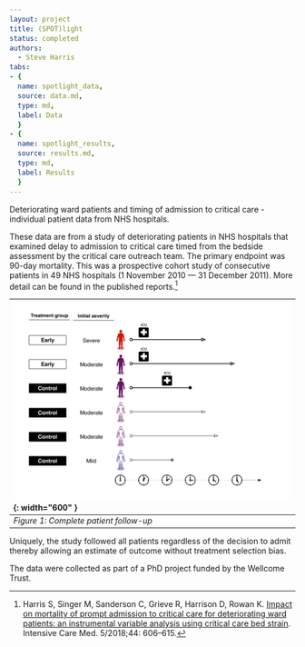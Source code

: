 ```yaml
---
layout: project
title: (SPOT)light
status: completed
authors:
  - Steve Harris
tabs:
- {
  name: spotlight_data,
  source: data.md,
  type: md,
  label: Data
  }
- {
  name: spotlight_results,
  source: results.md,
  type: md,
  label: Results
  }
---
```


Deteriorating ward patients and timing of admission to critical care - individual patient data from NHS hospitals.

These data are from a study of deteriorating patients in NHS hospitals that examined delay to admission to critical care timed from the bedside assessment by the critical care outreach team. The primary endpoint was 90-day mortality. This was a prospective cohort study of consecutive patients in 49 NHS hospitals (1 November 2010 — 31 December 2011). More detail can be found in the published reports.[^1]

| ![](./early-control-5-fair.png){: width="600" } |
| :-- |
|_Figure 1: Complete patient follow-up_|

Uniquely, the study followed all patients regardless of the decision to admit thereby allowing an estimate of outcome without treatment selection bias.

The data were collected as part of a PhD project funded by the Wellcome Trust.

[^1]: Harris S, Singer M, Sanderson C, Grieve R, Harrison D, Rowan K. [Impact on mortality of prompt admission to critical care for deteriorating ward patients: an instrumental variable analysis using critical care bed strain](https://doi.org/10.1007/s00134-018-5148-2). Intensive Care Med. 5/2018;44: 606–615.
